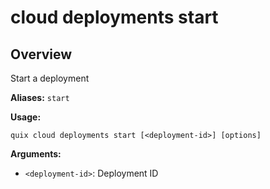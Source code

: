 # cloud deployments start

## Overview

Start a deployment

**Aliases:** `start`

**Usage:**

```
quix cloud deployments start [<deployment-id>] [options]
```

**Arguments:**

- `<deployment-id>`: Deployment ID


